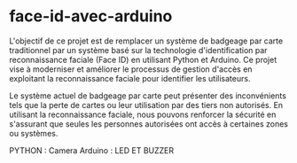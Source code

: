 # face-id-avec-arduino
L'objectif de ce projet est de remplacer un système de badgeage par carte traditionnel par un système basé sur la technologie d'identification par reconnaissance faciale (Face ID) en utilisant Python et Arduino. 
Ce projet vise à moderniser et améliorer le processus de gestion d'accès en exploitant la reconnaissance faciale pour identifier les utilisateurs.

Le système actuel de badgeage par carte peut présenter des inconvénients tels que la perte de cartes ou leur utilisation par des tiers non autorisés.
En utilisant la reconnaissance faciale, nous pouvons renforcer la sécurité en s'assurant que seules les personnes autorisées ont accès à certaines zones ou systèmes.

PYTHON : Camera
Arduino : LED ET BUZZER

